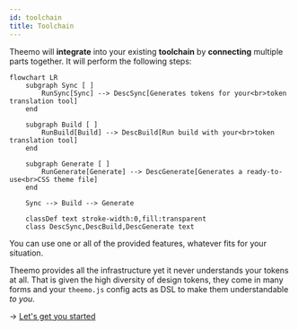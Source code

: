 ```yaml
---
id: toolchain
title: Toolchain
---
```


Theemo will **integrate** into your existing **toolchain** by **connecting**
multiple parts together. It will perform the following steps:

```mermaid
flowchart LR
    subgraph Sync [ ]
        RunSync[Sync] --> DescSync[Generates tokens for your<br>token translation tool]
    end

    subgraph Build [ ]
        RunBuild[Build] --> DescBuild[Run build with your<br>token translation tool]
    end

    subgraph Generate [ ]
        RunGenerate[Generate] --> DescGenerate[Generates a ready-to-use<br>CSS theme file]
    end

    Sync --> Build --> Generate

    classDef text stroke-width:0,fill:transparent
    class DescSync,DescBuild,DescGenerate text
```

You can use one or all of the provided features, whatever fits for your situation.

Theemo provides all the infrastructure yet it never
understands your tokens at all. That is given the high diversity of design
tokens, they come in many forms and your `theemo.js` config acts as DSL to make
them understandable _to you_.

-> [Let's get you started](./toolchain/getting-started.md)

